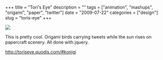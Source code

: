 +++
title = "Tori's Eye"
description = ""
tags = ["animation", "mashups", "origami", "paper", "twitter"]
date = "2009-07-22"
categories = ["design"]
slug = "toris-eye"
+++


 

  <div id="screens-thumbs" class="clearfix">
    <div class="txt-center" id="design-submission"><a href="http://toriseye.quodis.com/#konigi"><img id='bluga-thumbnail-1837' class='bluga-thumbnail large' src='//media.konigi.com/bluga/
wt4a670b9c28d28_0.jpg'/></a></div>  
  </div>   
<p>This is pretty cool. Origami birds carrying tweets while the sun rises on papercraft scenery. All done with jquery.</p>
<p><a href="http://toriseye.quodis.com/#konigi">http://toriseye.quodis.com/#konigi</a></p>




